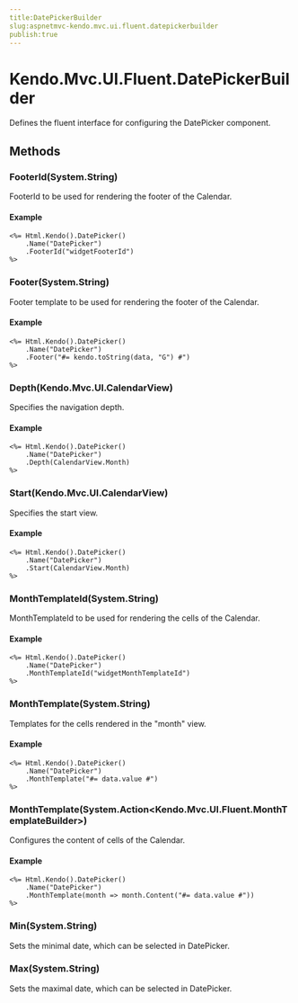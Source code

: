 ```yaml
---
title:DatePickerBuilder
slug:aspnetmvc-kendo.mvc.ui.fluent.datepickerbuilder
publish:true
---
```


# Kendo.Mvc.UI.Fluent.DatePickerBuilder
Defines the fluent interface for configuring the DatePicker component.



## Methods

### FooterId(System.String)
FooterId to be used for rendering the footer of the Calendar.

#### Example

    <%= Html.Kendo().DatePicker()
        .Name("DatePicker")
        .FooterId("widgetFooterId")
    %>
        




### Footer(System.String)
Footer template to be used for rendering the footer of the Calendar.

#### Example

    <%= Html.Kendo().DatePicker()
        .Name("DatePicker")
        .Footer("#= kendo.toString(data, "G") #")
    %>
        




### Depth(Kendo.Mvc.UI.CalendarView)
Specifies the navigation depth.

#### Example

    <%= Html.Kendo().DatePicker()
        .Name("DatePicker")
        .Depth(CalendarView.Month)
    %>
        




### Start(Kendo.Mvc.UI.CalendarView)
Specifies the start view.

#### Example

    <%= Html.Kendo().DatePicker()
        .Name("DatePicker")
        .Start(CalendarView.Month)
    %>
        




### MonthTemplateId(System.String)
MonthTemplateId to be used for rendering the cells of the Calendar.

#### Example

    <%= Html.Kendo().DatePicker()
        .Name("DatePicker")
        .MonthTemplateId("widgetMonthTemplateId")
    %>
        




### MonthTemplate(System.String)
Templates for the cells rendered in the "month" view.

#### Example

    <%= Html.Kendo().DatePicker()
        .Name("DatePicker")
        .MonthTemplate("#= data.value #")
    %>
        




### MonthTemplate(System.Action\<Kendo.Mvc.UI.Fluent.MonthTemplateBuilder\>)
Configures the content of cells of the Calendar.

#### Example

    <%= Html.Kendo().DatePicker()
        .Name("DatePicker")
        .MonthTemplate(month => month.Content("#= data.value #"))
    %>
        




### Min(System.String)
Sets the minimal date, which can be selected in DatePicker.




### Max(System.String)
Sets the maximal date, which can be selected in DatePicker.





